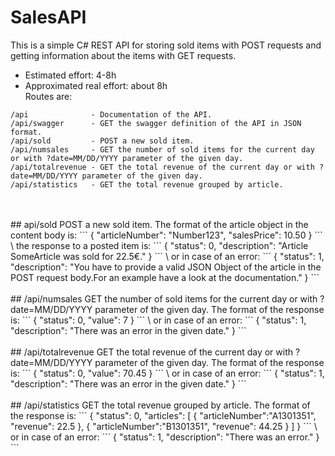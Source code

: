 # SalesAPI
This is a simple C# REST API for storing sold items with POST requests and getting information about the items with GET requests.
* Estimated effort: 4-8h
* Approximated real effort: about 8h
\
Routes are:
```
/api              - Documentation of the API.
/api/swagger      - GET the swagger definition of the API in JSON format.
/api/sold         - POST a new sold item.
/api/numsales     - GET the number of sold items for the current day or with ?date=MM/DD/YYYY parameter of the given day.
/api/totalrevenue - GET the total revenue of the current day or with ?date=MM/DD/YYYY parameter of the given day.
/api/statistics   - GET the total revenue grouped by article. 
```
<br>
<br>
## api/sold
POST a new sold item.
The format of the article object in the content body is:
```
{
  "articleNumber": "Number123",
  "salesPrice": 10.50
}
```
\
the response to a posted item is:
```
{
  "status": 0,
  "description": "Article SomeArticle was sold for 22.5€."
}
```
\
or in case of an error:
```
{
  "status": 1,
  "description": "You have to provide a valid JSON Object of the article in the POST request body.For an example have a look at the documentation."
}
```
<br>
<br>
## /api/numsales
GET the number of sold items for the current day or with ?date=MM/DD/YYYY parameter of the given day.
The format of the response is:
```
{
  "status": 0,
  "value": 7
}
```
\
or in case of an error:
```
{
  "status": 1,
  "description": "There was an error in the given date."
}
```
<br>
<br>
## /api/totalrevenue
GET the total revenue of the current day or with ?date=MM/DD/YYYY parameter of the given day.
The format of the response is:
```
{
  "status": 0,
  "value": 70.45
}
```
\
or in case of an error:
```
{
  "status": 1,
  "description": "There was an error in the given date."
}
```
<br>
<br>
## /api/statistics
GET the total revenue grouped by article. 
The format of the response is:
```
{
  "status": 0,
  "articles": [
    {
      "articleNumber":"A1301351",
      "revenue": 22.5
    },
    {
      "articleNumber":"B1301351",
      "revenue": 44.25
    }
  ]
}
```
\
or in case of an error:
```
{
  "status": 1,
  "description": "There was an error."
}
```
